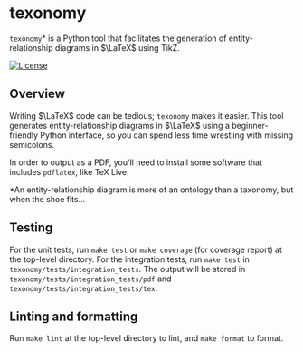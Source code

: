 # texonomy

`texonomy`* is a Python tool that facilitates the generation of
entity-relationship diagrams in $\LaTeX$ using TikZ.

[![License](https://img.shields.io/github/license/basseches/texonomy)](https://github.com/basseches/texonomy)

## Overview

Writing $\LaTeX$ code can be tedious; `texonomy` makes it easier. This tool
generates entity-relationship diagrams in $\LaTeX$ using a beginner-friendly
Python interface, so you can spend less time wrestling with missing semicolons.

In order to output as a PDF, you'll need to install some software that includes
`pdflatex`, like TeX Live.

*An entity-relationship diagram is more of an ontology than a taxonomy, but
when the shoe fits...

## Testing

For the unit tests, run `make test` or `make coverage` (for coverage report) at
the top-level directory. For the integration tests, run `make test` in
`texonomy/tests/integration_tests`. The output will be stored in
`texonomy/tests/integration_tests/pdf` and
`texonomy/tests/integration_tests/tex`.

## Linting and formatting

Run `make lint` at the top-level directory to lint, and `make format` to
format.

